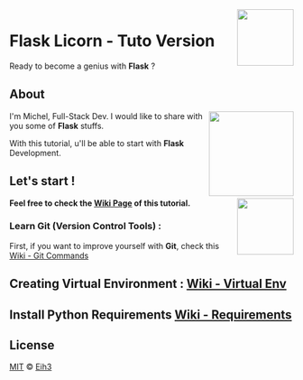 <img align="right" width="100" src="https://lh3.googleusercontent.com/proxy/21-A-tn6Jb66tns9zQ8ST6RDjgTVitrm6RzhljE4YZB9Dya3C6LDyZX7kWJgXyv9W7GtMpIKgc6fmhaas-cIf5bVlO9pf3I8VwkTnbo3GyaK2s9zRqBhpTDsQz_918MVyIdOvl6hwHh6biun9cLhJcUY5yqHn8XaSuIJKAVKuIVmJQhKT-jVHCwwKcDIz-jaMqLdKDR7eSxBINDgjQ">

Flask Licorn - Tuto Version
===========================
Ready to become a genius with **Flask** ?

## About
<img align="right" width="150" src="https://upload.wikimedia.org/wikipedia/commons/3/3c/Flask_logo.svg">

I'm Michel, Full-Stack Dev. I would like to share with you some of **Flask** stuffs.

With this tutorial, u'll be able to start with **Flask** Development.

## Let's start !
**Feel free to check the [Wiki Page](https://github.com/Eih3/Flask-Licorn-Tuto/wiki) of this tutorial.**
<img align="right" width="100" src="https://github.githubassets.com/images/modules/logos_page/Octocat.png">
### Learn Git (Version Control Tools) : 
First, if you want to improve yourself with **Git**, check this [Wiki - Git Commands](https://github.com/Eih3/Flask-Licorn-Tuto/wiki/Git-Commands)

## Creating Virtual Environment : [Wiki - Virtual Env](https://github.com/Eih3/Flask-Licorn-Tuto/wiki/Virtual-Env)

## Install Python Requirements [Wiki - Requirements](https://github.com/Eih3/Flask-Licorn-Tuto/wiki/Requirements)


## License

[MIT][mit] © [Eih3][author]

[mit]:      http://opensource.org/licenses/MIT
[author]:   http://github.com/eih3